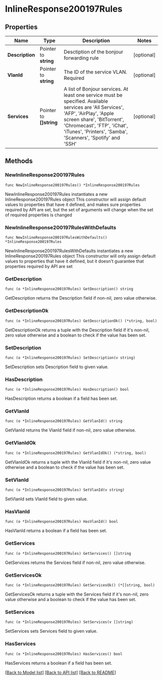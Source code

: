 # InlineResponse200197Rules

## Properties

Name | Type | Description | Notes
------------ | ------------- | ------------- | -------------
**Description** | Pointer to **string** | Desctiption of the bonjour forwarding rule | [optional] 
**VlanId** | Pointer to **string** | The ID of the service VLAN. Required | [optional] 
**Services** | Pointer to **[]string** | A list of Bonjour services. At least one service must be specified. Available services are &#39;All Services&#39;, &#39;AFP&#39;, &#39;AirPlay&#39;, &#39;Apple screen share&#39;, &#39;BitTorrent&#39;, &#39;Chromecast&#39;, &#39;FTP&#39;, &#39;iChat&#39;, &#39;iTunes&#39;, &#39;Printers&#39;, &#39;Samba&#39;, &#39;Scanners&#39;, &#39;Spotify&#39; and &#39;SSH&#39; | [optional] 

## Methods

### NewInlineResponse200197Rules

`func NewInlineResponse200197Rules() *InlineResponse200197Rules`

NewInlineResponse200197Rules instantiates a new InlineResponse200197Rules object
This constructor will assign default values to properties that have it defined,
and makes sure properties required by API are set, but the set of arguments
will change when the set of required properties is changed

### NewInlineResponse200197RulesWithDefaults

`func NewInlineResponse200197RulesWithDefaults() *InlineResponse200197Rules`

NewInlineResponse200197RulesWithDefaults instantiates a new InlineResponse200197Rules object
This constructor will only assign default values to properties that have it defined,
but it doesn't guarantee that properties required by API are set

### GetDescription

`func (o *InlineResponse200197Rules) GetDescription() string`

GetDescription returns the Description field if non-nil, zero value otherwise.

### GetDescriptionOk

`func (o *InlineResponse200197Rules) GetDescriptionOk() (*string, bool)`

GetDescriptionOk returns a tuple with the Description field if it's non-nil, zero value otherwise
and a boolean to check if the value has been set.

### SetDescription

`func (o *InlineResponse200197Rules) SetDescription(v string)`

SetDescription sets Description field to given value.

### HasDescription

`func (o *InlineResponse200197Rules) HasDescription() bool`

HasDescription returns a boolean if a field has been set.

### GetVlanId

`func (o *InlineResponse200197Rules) GetVlanId() string`

GetVlanId returns the VlanId field if non-nil, zero value otherwise.

### GetVlanIdOk

`func (o *InlineResponse200197Rules) GetVlanIdOk() (*string, bool)`

GetVlanIdOk returns a tuple with the VlanId field if it's non-nil, zero value otherwise
and a boolean to check if the value has been set.

### SetVlanId

`func (o *InlineResponse200197Rules) SetVlanId(v string)`

SetVlanId sets VlanId field to given value.

### HasVlanId

`func (o *InlineResponse200197Rules) HasVlanId() bool`

HasVlanId returns a boolean if a field has been set.

### GetServices

`func (o *InlineResponse200197Rules) GetServices() []string`

GetServices returns the Services field if non-nil, zero value otherwise.

### GetServicesOk

`func (o *InlineResponse200197Rules) GetServicesOk() (*[]string, bool)`

GetServicesOk returns a tuple with the Services field if it's non-nil, zero value otherwise
and a boolean to check if the value has been set.

### SetServices

`func (o *InlineResponse200197Rules) SetServices(v []string)`

SetServices sets Services field to given value.

### HasServices

`func (o *InlineResponse200197Rules) HasServices() bool`

HasServices returns a boolean if a field has been set.


[[Back to Model list]](../README.md#documentation-for-models) [[Back to API list]](../README.md#documentation-for-api-endpoints) [[Back to README]](../README.md)


